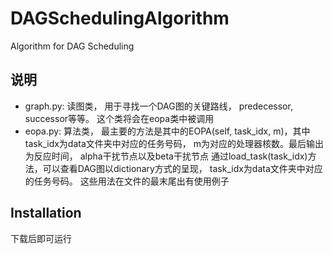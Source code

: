 # DAGSchedulingAlgorithm

Algorithm for DAG Scheduling

## 说明

- graph.py: 读图类， 用于寻找一个DAG图的关键路线， predecessor, successor等等。 这个类将会在eopa类中被调用
- eopa.py: 算法类，
         最主要的方法是其中的EOPA(self, task_idx, m)，其中task_idx为data文件夹中对应的任务号码， m为对应的处理器核数。最后输出为反应时间， alpha干扰节点以及beta干扰节点
         通过load_task(task_idx)方法，可以查看DAG图以dictionary方式的呈现， task_idx为data文件夹中对应的任务号码。
         这些用法在文件的最末尾出有使用例子

## Installation
下载后即可运行
